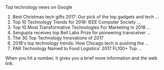 
Top technology news on Google


1. Best Christmas tech gifts 2017: Our pick of the top gadgets and tech ...
2. Top 10 Technology Trends for 2018: IEEE Computer Society ...
3. Top 10 Most Transformative Technologies For Marketing In 2018 ...
4. Sengupta receives top Bell Labs Prize for pioneering transceiver ...
5. The 30 Top Technology Innovations of 2017
6. 2018's top technology trends: How Chicago tech is pushing the ...
7. PAR Technology Named to Food Logistics' 2017 FL100+ Top ...


When you hit a number, it gives you a brief more information and the web link.
